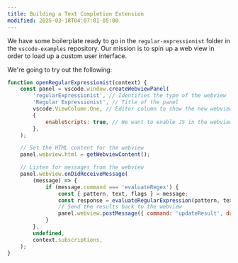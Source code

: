 ```yaml
---
title: Building a Text Completion Extension
modified: 2025-03-18T04:07:01-05:00
---
```


We have some boilerplate ready to go in the `regular-expressionist` folder in the `vscode-examples` repository. Our mission is to spin up a web view in order to load up a custom user interface.

We're going to try out the following:

```js
function openRegularExpressionist(context) {
	const panel = vscode.window.createWebviewPanel(
		'regularExpressionist', // Identifies the type of the webview
		'Regular Expressionist', // Title of the panel
		vscode.ViewColumn.One, // Editor column to show the new webview panel in
		{
			enableScripts: true, // We want to enable JS in the webview
		},
	);

	// Set the HTML content for the webview
	panel.webview.html = getWebviewContent();

	// Listen for messages from the webview
	panel.webview.onDidReceiveMessage(
		(message) => {
			if (message.command === 'evaluateRegex') {
				const { pattern, text, flags } = message;
				const response = evaluateRegularExpression(pattern, text, flags);
				// Send the results back to the webview
				panel.webview.postMessage({ command: 'updateResult', data: response });
			}
		},
		undefined,
		context.subscriptions,
	);
}
```
